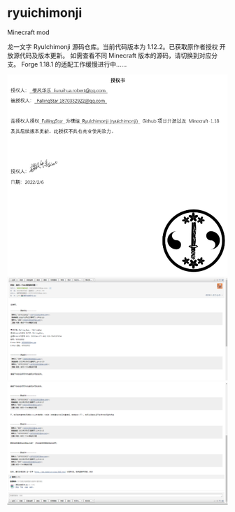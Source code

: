 # ryuichimonji
Minecraft mod

龙一文字 RyuIchimonji 源码仓库。当前代码版本为 1.12.2。已获取原作者授权 开放源代码及版本更新。
如需查看不同 Minecraft 版本的源码，请切换到对应分支。
Forge 1.18.1 的适配工作缓慢进行中……

![授权书](https://github.com/1870332922/ryuichimonji/blob/main/%E6%8E%88%E6%9D%83%E4%B9%A6.png)
![邮件沟通](https://github.com/1870332922/ryuichimonji/blob/main/%E9%82%AE%E4%BB%B6%E6%B2%9F%E9%80%9A_1.png)
![邮件沟通](https://github.com/1870332922/ryuichimonji/blob/main/%E9%82%AE%E4%BB%B6%E6%B2%9F%E9%80%9A_0.png)
